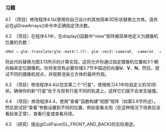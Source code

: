 ### 习题

4.1　（项目）修改程序4.1以使用你自己设计的其他简单3D形状替换立方体。请务必在glDrawArrays()命令中正确指定顶点数。

4.2　（项目）在程序4.1中，在display()函数中“view”矩阵被简单地定义为摄像机位置的负数：

```c
vMat = glm::translate(glm::mat4(1.0f), glm::vec3(-cameraX, -cameraY, -cameraZ));
```

将此代码替换为图3.13所示的计算实现。这将允许你通过指定摄像机位置和3个朝向轴来定位摄像机。你将发现有必要存储3.7节中描述的向量**U**、**V**、**N**。然后，尝试不同的摄像机视点，并观察渲染立方体的最终外观。

4.3　（项目）修改程序4.4以包含第二个“行星”，使用练习4.1中你自定义的3D形状。确保你的新“行星”处于与现有行星不同的轨道上，这样它们就不会发生碰撞。

4.4　（项目）修改程序4.4，使用“查看”函数构建“视图”矩阵（如第3.9节所述）。然后尝试将“查看”参数设置到不同的位置，例如查看太阳（在这种情况下场景应该看起来正常），查看行星或查看月球。

4.5　（研究）提出glCullFace(GL_FRONT_AND_BACK)的实际用途。

